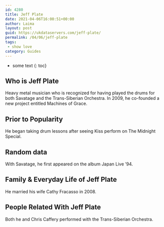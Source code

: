 ```yaml
---
id: 4280
title: Jeff Plate
date: 2021-04-06T16:00:51+00:00
author: Laima
layout: post
guid: https://ukdataservers.com/jeff-plate/
permalink: /04/06/jeff-plate
tags:
 - show love
category: Guides
---
```


* some text
{: toc}


## Who is Jeff Plate
                  
                  
                  
Heavy metal musician who is recognized for having played the drums for both Savatage and the Trans-Siberian Orchestra. In 2009, he co-founded a new project entitled Machines of Grace.
                  
              
            
              
            
                
                
                
## Prior to Popularity
                  
                  
                  
He began taking drum lessons after seeing Kiss perform on The Midnight Special.
                  
              
            
              
            
                
                
                
## Random data
                  
                  
                  
With Savatage, he first appeared on the album Japan Live &#8217;94.
                  
              
            
              
            
                
                
                
## Family & Everyday Life of Jeff Plate
                  
                  
                  
He married his wife Cathy Fracasso in 2008.
                  
              
            
              
            
                
                
                
## People Related With Jeff Plate
                  
                  
                  
Both he and Chris Caffery performed with the Trans-Siberian Orchestra.
                  
              
            
              
            
                
              
            
              
              
            
            
              
            
          
          
          